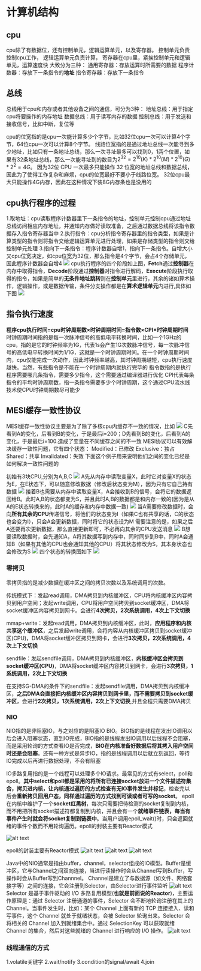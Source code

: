 # 计算机结构

## cpu
cpu除了有数据位，还有控制单元，逻辑运算单元，以及寄存器。
控制单元负责控制cpu工作，
逻辑运算单元负责计算，
寄存器在cpu里，紧挨控制单元和逻辑单元，运算速度快
大致分为三种：
通用寄存器：存放运算时所需要的数据
程序计数器：存放下一条指令的**地址**
指令寄存器：存放下一条指令
## 总线
总线用于cpu和内存或者其他设备之间的通信，可分为3种：
地址总线：用于指定cpu将要操作的内存地址
数据总线：用于读写内存的数据
控制总线：用于发送和接收信号，比如中断，复位等

cpu的位宽指的是cpu一次能计算多少个字节，比如32位cpu一次可以计算4个字节，64位cpu一次可以计算8个字节。
线路位宽指的是通过地址总线一次能寻到多少地址，比如只有一条地址总线，那么一次寻址最多可以找到0，1两个位置，如果有32条地址总线，那么一次能寻址到的数目为$2^{32}=2^{10}(K) * 2^{10}(M) * 2^{10}(G) * 2^{2} = 4G$。
因为32位 CPU ⼀次最多只能操作 32 位宽的地址总线和数据总线，因此为了使得工作复杂和麻烦，cpu的位宽最好不要小于线路位宽。
32位cpu最大只能操作4G内存，因此在这种情况下装8G内存条也是没用的
## cpu执行程序的过程
1.取地址：cpu读取程序计数器里下一条指令的地址，控制单元控制cpu通过地址总线访问相应内存地址，并通知内存做好读取准备，之后通过数据总线将该指令数据存入指令寄存器当中
2.执行指令：cpu分析指令寄存器里的指令类型，如果是计算类型的指令则将指令交给逻辑运算单元进行处理，如果是存储类型的指令则交给控制单元处理
3.指向下一条指令：程序计数器自增1，指向下一条指令。自增大小又cpu位宽决定，如cpu位宽为32位，那么指令是4个字节，会占4个存储单元，因此程序计数器会自增4
![](./static/cpuStep.png)
cpu执行程序的四个阶段如上图，**Fetch**通过**控制器**在内存中取得指令，**Decode**阶段通过**控制器**对指令进行解码，**Execute**阶段执行取得的指令，如果是简单的**无条件地址跳转**则在**控制单元**里进行，其余的诸如算术操作，逻辑操作，或是数据传输，条件分支操作都是在**算术逻辑单元**内进行,具体如下图
![](./static/cpuStepD.png)
## 指令执行速度
**程序cpu执行时间=cpu时钟周期数×时钟周期时间=指令数×CPI×时钟周期时间**
时钟周期时间指的是每一次脉冲信号的高低电平转换时间，比如一个1GHz的cpu，指的是它的时钟频率为1G，代表1s会产生1G次数脉冲信号，每一次脉冲信号的高低电平转换时间为1/1G，这就是一个时钟周期时间。在一个时钟周期时间内，cpu仅能完成一次动作，因此时钟频率越高，其时钟周期越短，cpu执行速度越快。当然，有些指令是不能在一个时钟周期内就执行完毕的
指令数指的是执行程序需要哪几条指令，需要多少指令，这个需要通过编译器进行优化
CPI代表每条指令的平均时钟周期数，指一条指令需要多少个时钟周期，这个通过CPU流水线技术使CPU时钟周期数尽可能少
## MESI缓存一致性协议
MESI缓存一致性协议主要是为了除了多核cpu内缓存不一致的情况，比如
![](./static/MESI_00.png)
C先看到A的变化，后看到B的变化，于是最后i=200；D先看到B的变化，后看到A的变化，于是最后i=100.造成了变量在不同缓存之间的不一致
MESI协议可以有效解决缓存一致性问题，它有四个状态：
Modified：已修改
Exclusive：独占
Shared：共享
Invalidated：失效
下面这个例子用来说明他们之间的变化已经是如何解决一致性问题的

初始有3块CPU,分别为A,B,C
![](./static/MESI_01.png)
A先从内存中读取变量X，此时它对变量X的状态为E，在E状态下，可以随意修改数据（修改后状态变为M），因为只有它自己持有数据
![](./static/MESI_02.png)
接着B也需要从内存中读取变量X，A会接收到B的信号，会将它的数据返回给B。此时A,B的状态都变为S，并且此时A,B的数据都是和内存一致的(因为是从A的E状态转换来的，此时A的缓存和内存中数据一致)
![](./static/MESI_03.png)
当A需要修改数据时，会向**所有其余的CPU**传递信号，将他们的状态变为I（如果C也有共享的话，C的状态也会变为I），只会A会更新数据，同时将它的状态设为M
需要注意的是，如果之后A还要再次更新数据，那么直接更新即可，不必再向其余的CPU发送消息
![](./static/MESI_04.png)
B想要读取数据时，会先通知A，A将其数据写到内存中，同时同步到B中，同时A会通知B（如果有其他的CPU也会通知其他的CPU）将其状态修改为S，其本身状态也会修改为S
![](./static/MESI_05.png)
四个状态的转换图如下
![](./static/MESI_06.png)

### 零拷贝
零拷贝指的是减少数据在缓冲区之间的拷贝次数以及系统调用的次数。

传统模式下：发起read调用，DMA拷贝到内核缓冲区，CPU将内核缓冲区内容拷贝到用户空间；发起write调用，CPU将用户空间拷贝到socket缓冲区，DMA将socket缓冲区内容拷贝到网卡。会进行**4次拷贝，2次系统调用，4次上下文切换**

mmap+write：发起read调用，DMA拷贝到内核缓冲区，此时，**应用程序和内核共享这个缓冲区**，之后发起write调用，会将内容从内核缓冲区拷贝到socket缓冲区(CPU)，DMA将socket缓冲区拷贝到网卡，会进行**3次拷贝，2次系统调用，4次上下文切换**

sendfile：发起sendfile调用，DMA拷贝到内核缓冲区，**内核缓冲区会拷贝到socket缓冲区(CPU)**，DMA将socket缓冲区内容拷贝到网卡，会进行**3次拷贝，1系统调用，2次上下文切换**

在支持SG-DMA的条件下的sendfile：发起sendfile调用，DMA拷贝到内核缓冲区，**之后DMA会直接把内核缓冲区内容拷贝到网卡里，而不需要拷贝到socket缓冲区**，会进行**2次拷贝，1次系统调用，2次上下文切换**,并且全程只需要DMA拷贝
### NIO
NIO指的是非阻塞IO，与之对应的是阻塞IO BIO。BIO指的是线程在发出IO调用以后会进入阻塞状态，直到IO完成，BIO指的是线程发出IO调用以后线程不会阻塞，而是采用轮询的方式查看IO是否完成，**BIO在内核准备好数据后将其拷入用户空间时还是会阻塞**。还有一种方式是异步IO，指的是线程调用以后就立刻返回，等待IO完成以后再进行数据处理，不会有阻塞

IO多路复用指的是一个线程可以处理多个IO请求。最常见的方式有select，poll和epoll。**其中select和poll都是采用的将所有已连接socket放进一个文件描述符集合，拷贝进内核，让内核通过遍历的方式检查有无IO事件发生并标记**，检查完以后会**重新拷贝回用户态，同样通过遍历的方式找到可读或者可写的socket**。
epoll在内核中维护了一个**socket红黑树**，每次只需要把待检测的socket复制到内核，而不用把所有socket描述符都复制到内核，并且会有一个**就绪事件链表，每当有事件产生时就会将socket复制到链表中**。当用户调用epoll_wait()时，只会返回就绪的事件个数而不用轮询遍历。epoll的封装主要有Reactor模式

![alt text](image-1.png)

epoll的封装主要有Reactor模式
![alt text](image-4.png)
![alt text](image-5.png)
![alt text](image-6.png)

Java中的NIO通常是指由buffer，channel，selector组成的IO模型。Buffer是缓冲区，它与Channel之间双向连接，当进行读操作时会从Channel写到Buffer，写操作时会从Buffer写到Channnel。
Channel是建立了与数据源（如文件、网络套接字等）之间的连接，它会注册到Selector，由Selector进行事件监听
![alt text](image-2.png)
Selector 是基于事件驱动的 I/O 多路复用模型(**也就是前面说的Reactor**)，主要运作原理是：通过 Selector 注册通道的事件，Selector 会不断地轮询注册在其上的 Channel。当事件发生时，比如：某个 Channel 上面有新的 TCP 连接接入、读和写事件，这个 Channel 就处于就绪状态，会被 Selector 轮询出来。Selector 会将相关的 Channel 加入到就绪集合中。通过 SelectionKey 可以获取就绪 Channel 的集合，然后对这些就绪的 Channel 进行响应的 I/O 操作。
![alt text](image-3.png)
### 线程通信的方式
1.volatile关键字
2.wait/notify
3.condition的signal/await
4.join